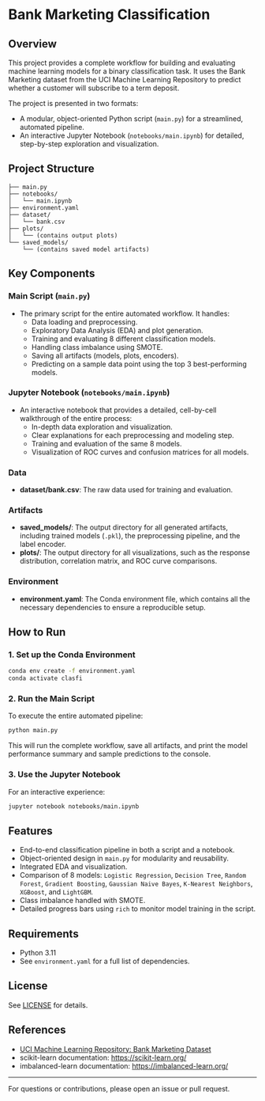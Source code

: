 # Bank Marketing Classification 

## Overview
This project provides a complete workflow for building and evaluating machine learning models for a binary classification task. It uses the Bank Marketing dataset from the UCI Machine Learning Repository to predict whether a customer will subscribe to a term deposit.

The project is presented in two formats:
- A modular, object-oriented Python script (`main.py`) for a streamlined, automated pipeline.
- An interactive Jupyter Notebook (`notebooks/main.ipynb`) for detailed, step-by-step exploration and visualization.

## Project Structure
```
├── main.py
├── notebooks/
│   └── main.ipynb
├── environment.yaml
├── dataset/
│   └── bank.csv
├── plots/
│   └── (contains output plots)
└── saved_models/
    └── (contains saved model artifacts)
```

## Key Components

### Main Script (`main.py`)
- The primary script for the entire automated workflow. It handles:
  - Data loading and preprocessing.
  - Exploratory Data Analysis (EDA) and plot generation.
  - Training and evaluating 8 different classification models.
  - Handling class imbalance using SMOTE.
  - Saving all artifacts (models, plots, encoders).
  - Predicting on a sample data point using the top 3 best-performing models.

### Jupyter Notebook (`notebooks/main.ipynb`)
- An interactive notebook that provides a detailed, cell-by-cell walkthrough of the entire process:
  - In-depth data exploration and visualization.
  - Clear explanations for each preprocessing and modeling step.
  - Training and evaluation of the same 8 models.
  - Visualization of ROC curves and confusion matrices for all models.

### Data
- **dataset/bank.csv**: The raw data used for training and evaluation.

### Artifacts
- **saved_models/**: The output directory for all generated artifacts, including trained models (`.pkl`), the preprocessing pipeline, and the label encoder.
- **plots/**: The output directory for all visualizations, such as the response distribution, correlation matrix, and ROC curve comparisons.

### Environment
- **environment.yaml**: The Conda environment file, which contains all the necessary dependencies to ensure a reproducible setup.

## How to Run

### 1. Set up the Conda Environment
```sh
conda env create -f environment.yaml
conda activate clasfi
```

### 2. Run the Main Script
To execute the entire automated pipeline:
```sh
python main.py
```
This will run the complete workflow, save all artifacts, and print the model performance summary and sample predictions to the console.

### 3. Use the Jupyter Notebook
For an interactive experience:
```sh
jupyter notebook notebooks/main.ipynb
```

## Features
- End-to-end classification pipeline in both a script and a notebook.
- Object-oriented design in `main.py` for modularity and reusability.
- Integrated EDA and visualization.
- Comparison of 8 models: `Logistic Regression`, `Decision Tree`, `Random Forest`, `Gradient Boosting`, `Gaussian Naive Bayes`, `K-Nearest Neighbors`, `XGBoost`, and `LightGBM`.
- Class imbalance handled with SMOTE.
- Detailed progress bars using `rich` to monitor model training in the script.

## Requirements
- Python 3.11
- See `environment.yaml` for a full list of dependencies.

## License
See [LICENSE](LICENSE) for details.

## References
- [UCI Machine Learning Repository: Bank Marketing Dataset](https://archive.ics.uci.edu/ml/datasets/bank+marketing)
- scikit-learn documentation: https://scikit-learn.org/
- imbalanced-learn documentation: https://imbalanced-learn.org/
---
For questions or contributions, please open an issue or pull request.

